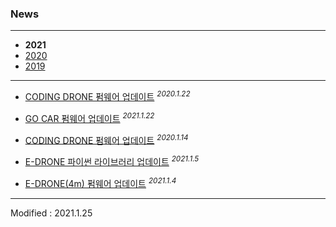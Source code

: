 ### News

---

- **2021**
- [2020](../2020/)
- [2019](../2019/)

---

- <a href="/documents/kr/products/coding_drone/log/updates/firmware/#heading-2021122">CODING DRONE 펌웨어 업데이트</a> <sup><i>2020.1.22</i></sup><br>

- <a href="/documents/kr/products/e_drive/log/updates/firmware/#heading-2021122">GO CAR 펌웨어 업데이트</a> <sup><i>2021.1.22</i></sup><br>

- <a href="/documents/kr/products/coding_drone/log/updates/firmware/#heading-2021114">CODING DRONE 펌웨어 업데이트</a> <sup><i>2020.1.14</i></sup><br>

- <a href="/documents/kr/products/e_drone/log/updates/python/#heading-202115">E-DRONE 파이썬 라이브러리 업데이트</a> <sup><i>2021.1.5</i></sup><br>

- <a href="/documents/kr/products/e_drone/log/updates/firmware/#heading-202114">E-DRONE(4m) 펌웨어 업데이트</a> <sup><i>2021.1.4</i></sup><br>

---


Modified : 2021.1.25
